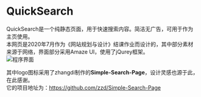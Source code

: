 # QuickSearch
QuickSearch是一个纯静态页面，用于快速搜索内容。简洁无广告，可用于作为主页使用。  
本网页是2020年7月作为《网站规划与设计》结课作业而设计的，其中部分素材来源于网络，界面部分采用Amaze UI，使用了jQurey框架。  
![程序界面](https://search.coverj.com/img/ui.png)
  
其中logo图标采用了zhangdi制作的**Simple-Search-Page**，设计灵感也源于此，在此感谢。  
它的项目地址为：https://github.com/zzd/Simple-Search-Page
